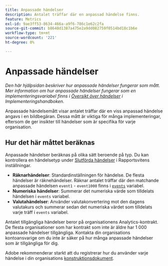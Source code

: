 ```yaml
---
title: Anpassade händelser
description: Antalet träffar där en anpassad händelse finns.
feature: Metrics
exl-id: 9ae3ff53-8634-466a-a9f6-786c1e62c2fa
source-git-commit: b8640d1387a475e2a9dd082759f0514bd18c1b6e
workflow-type: tm+mt
source-wordcount: '221'
ht-degree: 0%

---
```


# Anpassade händelser

*Den här hjälpsidan beskriver hur anpassade händelser fungerar som mått. Mer information om hur anpassade händelser fungerar som en implementeringsvariabel finns i [Översikt över händelser](/help/implement/vars/page-vars/events/events-overview.md) i Implementeringshandboken.*

Anpassade händelsemått visar antalet träffar där en viss anpassad händelse angavs i en bildbegäran. Dessa mått är viktiga för många implementeringar, eftersom de ger insikter till händelser som är specifika för varje organisation.

## Hur det här måttet beräknas

Anpassade händelser beräknas på olika sätt beroende på typ. Du kan kontrollera en händelsetyp under [Slutförda händelser](/help/admin/admin/c-manage-report-suites/c-edit-report-suites/conversion-var-admin/c-success-events/success-event.md) i Rapportsvitens inställningar.

* **Räknarhändelser**: Standardinställningen för händelse. De flesta händelser är räknehändelser. Räknar antalet träffar där den matchande anpassade händelsen `event1` - `event1000` finns i [`events`](/help/implement/vars/page-vars/events/events-overview.md) variabel.
* **Numeriska händelser**: Summerar det numeriska värde som tilldelats händelsen i `events` variabel.
* **Valutahändelser**: Använder valutakonvertering mot den dagens valutakurs och summerar sedan det numeriska värdet som tilldelats varje träff i `events` variabel.

Antalet tillgängliga händelser beror på organisationens Analytics-kontrakt. De flesta organisationer som har kontrakt som inte är äldre har 1 000 anpassade händelser tillgängliga. Kontakta din organisations kontoansvarige om du inte är säker på hur många anpassade händelser som är tillgängliga för dig.

Adobe rekommenderar starkt att du registrerar hur du använder varje händelse i din organisations [konstruktionsdokument](/help/implement/prepare/solution-design.md).
